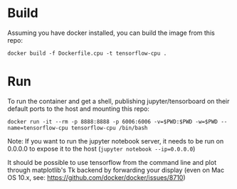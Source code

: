 # Build
Assuming you have docker installed, you can build the image from this repo:
```
docker build -f Dockerfile.cpu -t tensorflow-cpu .
```

# Run
To run the container and get a shell, publishing jupyter/tensorboard on their default ports to the host and mounting this repo:
```
docker run -it --rm -p 8888:8888 -p 6006:6006 -v=$PWD:$PWD -w=$PWD --name=tensorflow-cpu tensorflow-cpu /bin/bash
```

Note: If you want to run the jupyter notebook server, it needs to be run on 0.0.0.0 to expose it to the host (`jupyter notebook --ip=0.0.0.0`)

It should be possible to use tensorflow from the command line and plot through matplotlib's Tk backend by forwarding your display (even on Mac OS 10.x, see: https://github.com/docker/docker/issues/8710)
